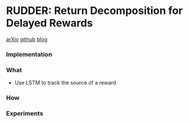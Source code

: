 # RUDDER: Return Decomposition for Delayed Rewards
[arXiv](https://arxiv.org/abs/1806.07857)
[github](https://github.com/ml-jku/baselines-rudder)
[blog](https://widmi.github.io/)

### Implementation

### What
- Use LSTM to track the source of a reward

### How


### Experiments
